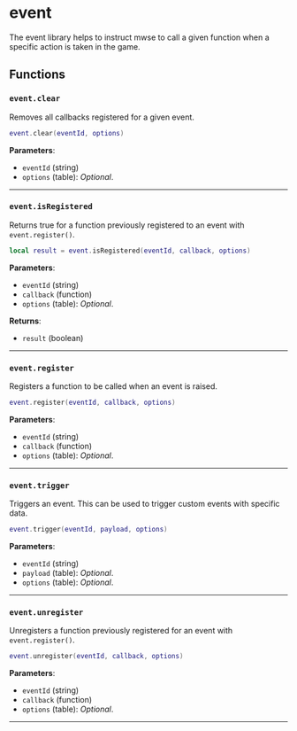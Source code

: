 <!---
	This file is autogenerated. Do not edit this file manually. Your changes will be ignored.
	More information: https://github.com/MWSE/MWSE/tree/master/docs
-->

# event

The event library helps to instruct mwse to call a given function when a specific action is taken in the game.

## Functions

### `event.clear`

Removes all callbacks registered for a given event.

```lua
event.clear(eventId, options)
```

**Parameters**:

* `eventId` (string)
* `options` (table): *Optional*.

***

### `event.isRegistered`

Returns true for a function previously registered to an event with `event.register()`.

```lua
local result = event.isRegistered(eventId, callback, options)
```

**Parameters**:

* `eventId` (string)
* `callback` (function)
* `options` (table): *Optional*.

**Returns**:

* `result` (boolean)

***

### `event.register`

Registers a function to be called when an event is raised.

```lua
event.register(eventId, callback, options)
```

**Parameters**:

* `eventId` (string)
* `callback` (function)
* `options` (table): *Optional*.

***

### `event.trigger`

Triggers an event. This can be used to trigger custom events with specific data.

```lua
event.trigger(eventId, payload, options)
```

**Parameters**:

* `eventId` (string)
* `payload` (table): *Optional*.
* `options` (table): *Optional*.

***

### `event.unregister`

Unregisters a function previously registered for an event with `event.register()`.

```lua
event.unregister(eventId, callback, options)
```

**Parameters**:

* `eventId` (string)
* `callback` (function)
* `options` (table): *Optional*.

***

